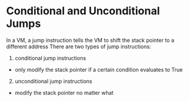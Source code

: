 # Conditional and Unconditional Jumps

In a VM, a jump instruction tells the VM to shift the stack pointer to a different address
There are two types of jump instructions:
1. conditional jump instructions
 - only modify the stack pointer if a certain condition evaluates to True
2. unconditional jump instructions
 - modify the stack pointer no matter what
